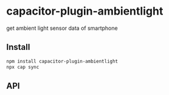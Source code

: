 # capacitor-plugin-ambientlight

get ambient light sensor data of smartphone

## Install

```bash
npm install capacitor-plugin-ambientlight
npx cap sync
```

## API

<docgen-index></docgen-index>

<docgen-api>
<!-- run docgen to generate docs from the source -->
<!-- More info: https://github.com/ionic-team/capacitor-docgen -->
</docgen-api>
